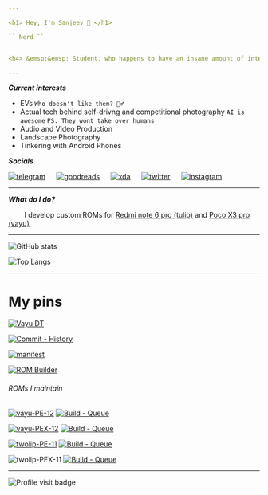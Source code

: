 ```yaml
---

<h1> Hey, I'm Sanjeev 👋 </h1>

`` Nerd ``


<h4> &emsp;&emsp; Student, who happens to have an insane amount of interest in everything that has a silicon in it and functions with electricity. </h4>

---
```


**_Current interests_**

 - EVs `Who doesn't like them? 🤷‍♂️`
 - Actual tech behind self-drivng and competitional photography `AI is awesome` `PS. They wont take over humans`
 - Audio and Video Production
 - Landscape Photography
 - Tinkering with Android Phones 

**_Socials_**

[![telegram](https://img.shields.io/badge/Telegram-2CA5E0?style=for-the-badge&logo=telegram&logoColor=white)](https://t.me/Chandler_s_bio)
&emsp;
[![goodreads](https://img.shields.io/badge/Goodreads-372213?style=for-the-badge&logo=goodreads&logoColor=white)](https://www.goodreads.com/sanjeevstunner)
&emsp;
[![xda](https://img.shields.io/badge/xda%20developers-2DAAE9?style=for-the-badge&logo=xda-developers&logoColor=white)](https://forum.xda-developers.com/m/sanjeevstunner.9824973)
&emsp;
[![twitter](https://img.shields.io/badge/Twitter-1DA1F2?style=for-the-badge&logo=twitter&logoColor=white)](https://twitter.com/sanjeevstunner)
&emsp;
[![instagram](https://img.shields.io/badge/Instagram-E4405F?style=for-the-badge&logo=instagram&logoColor=white)](https://www.instagram.com/sanjeevstunner)

---

**_What do I do?_** 

&emsp;&emsp; I develop custom ROMs for [Redmi note 6 pro (tulip)](https://t.me/tulip_updates) and [Poco X3 pro (vayu)](https://t.me/PocoX3ProUpdates)

---

![GitHub stats](https://github-readme-stats.vercel.app/api?username=sanjeevstunner&show_icons=true&count_private=true&include_all_commits=true&theme=github_dark)

![Top Langs](https://github-readme-stats.vercel.app/api/top-langs/?username=sanjeevstunner&card_width=495&theme=github_dark)

---

<h1>My pins</h1>

[![Vayu DT](https://github-readme-stats.vercel.app/api/pin/?username=sanjeevstunner&repo=device_xiaomi_vayu)](https://github.com/sanjeevstunner/device_xiaomi_vayu)

[![Commit - History](https://img.shields.io/badge/Commit-History-D9D7F1?style=for-the-badge&logo=github&logoColor=FFFDDE)](https://github.com/sanjeevstunner/device_xiaomi_vayu/commits)

[![manifest](https://github-readme-stats.vercel.app/api/pin/?username=sanjeevstunner&repo=Manifest)](https://github.com/sanjeevstunner/Manifest/blob/vayu_aosp/local_manifest.xml)

[![ROM Builder](https://github-readme-stats.vercel.app/api/pin/?username=ROM-builders&repo=temporary&show_owner=true)](https://github.com/ROM-builders/temporary/blob/vayu-PixelExperience-twelve-sanjeevstunner/build_rom.sh)

<h6> ROMs I maintain </h6>

[![vayu-PE-12](https://img.shields.io/badge/vayu-Pixel%20Experience-blue?style=for-the-badge&logo=android)](https://github.com/ROM-builders/temporary/blob/vayu-PixelExperience-twelve-sanjeevstunner/build_rom.sh)
[![Build - Queue](https://img.shields.io/badge/Build-Queue-FFFDDE?style=for-the-badge&logo=cirrusci&logoColor=D9D7F1)](https://cirrus-ci.com/github/ROM-builders/temporary/vayu-PixelExperience-twelve-sanjeevstunner)

[![vayu-PEX-12](https://img.shields.io/badge/vayu-Pixel%20Extended-lightgreen?style=for-the-badge&logo=android)](https://github.com/ROM-builders/temporary/blob/vayu-PixelExtended-snow-sanjeevstunner/build_rom.sh)
[![Build - Queue](https://img.shields.io/badge/Build-Queue-FFFDDE?style=for-the-badge&logo=cirrusci&logoColor=D9D7F1)](https://cirrus-ci.com/github/ROM-builders/temporary/vayu-PixelExtended-snow-sanjeevstunner)

[![twolip-PE-11](https://img.shields.io/badge/twolip-Pixel%20Experience-blue?style=for-the-badge&logo=android)](https://github.com/ROM-builders/temporary/blob/twolip-PixelExperience-sanjeevstunner/build_rom.sh)
[![Build - Queue](https://img.shields.io/badge/Build-Queue-FFFDDE?style=for-the-badge&logo=cirrusci&logoColor=D9D7F1)](https://cirrus-ci.com/github/ROM-builders/temporary/twolip-PixelExperience-sanjeevstunner)

![twolip-PEX-11](https://img.shields.io/badge/twolip-Pixel%20Extended-lightgreen?style=for-the-badge&logo=android)
[![Build - Queue](https://img.shields.io/badge/Build-Queue-FFFDDE?style=for-the-badge&logo=cirrusci&logoColor=D9D7F1)](https://cirrus-ci.com/github/ROM-builders/temporary/twolip-PixelExtended-sanjeevstunner)

---

![Profile visit badge](https://komarev.com/ghpvc/?username=sanjeevstunner&style=plastic&label=You're+Visitor+Number)

<!-- Badge color &color=FF5959 -->
<!--
https://github.com/sanjeevstunner/Manifest/blob/vayu_aosp/local_manifest.xml

**sanjeevstunner/sanjeevstunner** is a ✨ _special_ ✨ repository because its `README.md` (this file) appears on your GitHub profile.

Here are some ideas to get you started:

- 🔭 I’m currently working on ...
- 🌱 I’m currently learning ...
- 👯 I’m looking to collaborate on ...
- 🤔 I’m looking for help with ...
- 💬 Ask me about ...
- 📫 How to reach me: ...
- 😄 Pronouns: ...
- ⚡ Fun fact: ...
-->

